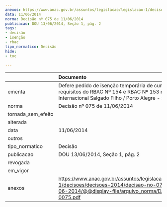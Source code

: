 ```yaml
---
anexos: https://www.anac.gov.br/assuntos/legislacao/legislacao-1/decisoes/decisoes-2014/decisao-no-075-de-11-06-2014/@@display-file/arquivo_norma/DA2014-0075.pdf
data: 11/06/2014
norma: Decisão nº 075 de 11/06/2014
publicacao: DOU 13/06/2014, Seção 1, pág. 2
tags:
- decisão
- isenção
- rbac
tipo_normatico: Decisão
hide: 
- toc 
 
---
```


|                    | Documento                                                                                                                                                     |
|:-------------------|:--------------------------------------------------------------------------------------------------------------------------------------------------------------|
| ementa             | Defere pedido de isenção temporária de cumprimento de requisitos do RBAC Nº 154 e RBAC Nº 153 no Aeroporto Internacional Salgado Filho / Porto Alegre - SBPA. |
| norma              | Decisão nº 075 de 11/06/2014                                                                                                                                  |
| tornada_sem_efeito |                                                                                                                                                               |
| alterada           |                                                                                                                                                               |
| data               | 11/06/2014                                                                                                                                                    |
| outros             |                                                                                                                                                               |
| tipo_normatico     | Decisão                                                                                                                                                       |
| publicacao         | DOU 13/06/2014, Seção 1, pág. 2                                                                                                                               |
| revogada           |                                                                                                                                                               |
| em_vigor           |                                                                                                                                                               |
| anexos             | https://www.anac.gov.br/assuntos/legislacao/legislacao-1/decisoes/decisoes-2014/decisao-no-075-de-11-06-2014/@@display-file/arquivo_norma/DA2014-0075.pdf     |
